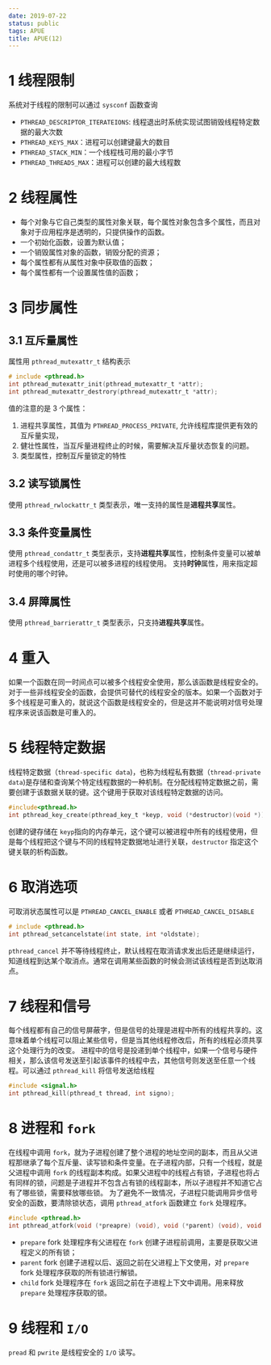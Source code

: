 ```yaml
---
date: 2019-07-22
status: public
tags: APUE
title: APUE(12)
---
```


# 1 线程限制
系统对于线程的限制可以通过 `sysconf` 函数查询
- `PTHREAD_DESCRIPTOR_ITERATEIONS`: 线程退出时系统实现试图销毁线程特定数据的最大次数
- `PTHREAD_KEYS_MAX`：进程可以创建键最大的数目
- `PTHREAD_STACK_MIN`：一个线程栈可用的最小字节
- `PTHREAD_THREADS_MAX`：进程可以创建的最大线程数

# 2 线程属性
- 每个对象与它自己类型的属性对象关联，每个属性对象包含多个属性，而且对象对于应用程序是透明的，只提供操作的函数。
- 一个初始化函数，设置为默认值；
- 一个销毁属性对象的函数，销毁分配的资源；
- 每个属性都有从属性对象中获取值的函数；
- 每个属性都有一个设置属性值的函数；

# 3 同步属性
## 3.1 互斥量属性
属性用 `pthread_mutexattr_t` 结构表示
```c
# include <pthread.h>
int pthread_mutexattr_init(pthread_mutexattr_t *attr);
int pthread_mutexattr_destrory(pthread_mutexattr_t *attr);
```
值的注意的是 3 个属性：
1. 进程共享属性，其值为 `PTHREAD_PROCESS_PRIVATE`, 允许线程库提供更有效的互斥量实现，
2. 健壮性属性，当互斥量进程终止的时候，需要解决互斥量状态恢复的问题。
3. 类型属性，控制互斥量锁定的特性

## 3.2 读写锁属性
使用 `pthread_rwlockattr_t` 类型表示，唯一支持的属性是**进程共享**属性。

## 3.3 条件变量属性
使用 `pthread_condattr_t` 类型表示，支持**进程共享**属性，控制条件变量可以被单进程多个线程使用，还是可以被多进程的线程使用。
支持**时钟**属性，用来指定超时使用的哪个时钟。

## 3.4 屏障属性
使用 `pthread_barrierattr_t` 类型表示，只支持**进程共享**属性。

# 4 重入
如果一个函数在同一时间点可以被多个线程安全使用，那么该函数是线程安全的。对于一些非线程安全的函数，会提供可替代的线程安全的版本。如果一个函数对于多个线程是可重入的，就说这个函数是线程安全的，但是这并不能说明对信号处理程序来说该函数是可重入的。

# 5 线程特定数据
线程特定数据（`thread-specific data`)，也称为线程私有数据（`thread-private data`)是存储和查询某个特定线程数据的一种机制。在分配线程特定数据之前，需要创建于该数据关联的键。这个键用于获取对该线程特定数据的访问。
```c
#include<pthread.h>
int pthread_key_create(pthread_key_t *keyp, void (*destructor)(void *));
```
创建的键存储在 `keyp`指向的内存单元，这个键可以被进程中所有的线程使用，但是每个线程把这个键与不同的线程特定数据地址进行关联，`destructor` 指定这个键关联的析构函数。

# 6 取消选项
可取消状态属性可以是 `PTHREAD_CANCEL_ENABLE` 或者 `PTHREAD_CANCEL_DISABLE`
```c
# include <pthread.h>
int pthread_setcancelstate(int state, int *oldstate);
```
`pthread_cancel` 并不等待线程终止，默认线程在取消请求发出后还是继续运行，知道线程到达某个取消点。通常在调用某些函数的时候会测试该线程是否到达取消点。

# 7 线程和信号
每个线程都有自己的信号屏蔽字，但是信号的处理是进程中所有的线程共享的。这意味着单个线程可以阻止某些信号，但是当其他线程修改后，所有的线程必须共享这个处理行为的改变。
进程中的信号是投递到单个线程中，如果一个信号与硬件相关，那么该信号发送至引起该事件的线程中去，其他信号则发送至任意一个线程。可以通过 `pthread_kill` 将信号发送给线程
```c
#include <signal.h>
int pthread_kill(pthread_t thread, int signo);
```

# 8 进程和 `fork`
在线程中调用 `fork`，就为子进程创建了整个进程的地址空间的副本，而且从父进程那继承了每个互斥量、读写锁和条件变量。在子进程内部，只有一个线程，就是父进程中调用 `fork` 的线程副本构成。如果父进程中的线程占有锁，子进程也将占有同样的锁，问题是子进程并不包含占有锁的线程副本，所以子进程并不知道它占有了哪些锁，需要释放哪些锁。
为了避免不一致情况，子进程只能调用异步信号安全的函数，要清除锁状态，调用 `pthread_atfork` 函数建立 `fork` 处理程序。
```c
#include <pthread.h>
int pthread_atfork(void (*preapre) (void), void (*parent) (void), void (*child) (void));
```
- `prepare` fork 处理程序有父进程在 `fork` 创建子进程前调用，主要是获取父进程定义的所有锁；
- `parent` fork 创建子进程以后、返回之前在父进程上下文使用，对 `prepare` fork 处理程序获取的所有锁进行解锁。
- `child` fork 处理程序在 `fork` 返回之前在子进程上下文中调用。用来释放 `prepare` 处理程序获取的锁。

# 9 线程和 `I/O`
`pread` 和 `pwrite` 是线程安全的 `I/O` 读写。
